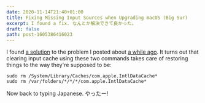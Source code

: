 ```yaml
---
date: 2020-11-14T21:40+01:00
title: Fixing Missing Input Sources when Upgrading macOS (Big Sur)
excerpt: I found a fix. なんとか解決できて良かった。
draft: false
path: post-1605386416023
---
```

I found [a solution](https://discussions.apple.com/thread/8242927?answerId=32883265022#32883265022) to the problem I posted about [a while ago](/microblog/post-1605383139658). It turns out that clearing input cache using these two commands takes care of restoring things to the way they're supposed to be:

```
sudo rm /System/Library/Caches/com.apple.IntlDataCache*
sudo rm /var/folders/*/*/*/com.apple.IntlDataCache*
```

Now back to typing Japanese. やったー!